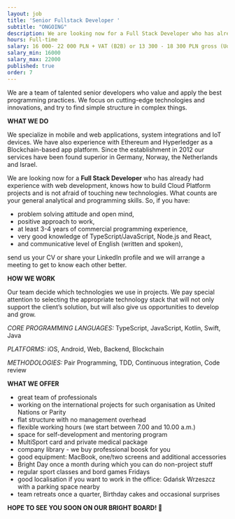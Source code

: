 ```yaml
---
layout: job
title: 'Senior Fullstack Developer '
subtitle: "ONGOING"
description: We are looking now for a Full Stack Developer who has already had experience with web development and knows how to build Cloud Platform projects.
hours: Full-time
salary: 16 000- 22 000 PLN + VAT (B2B) or 13 300 - 18 300 PLN gross (UoP) 
salary_min: 16000
salary_max: 22000
published: true 
order: 7
---
```

We are a team of talented senior developers who value and apply the best programming practices. We focus on cutting-edge technologies and innovations, and try to find simple structure in complex things. 

**WHAT WE DO**

We specialize in mobile and web applications, system integrations and IoT devices. We have also experience with Ethereum and Hyperledger as a Blockchain-based app platform. Since the establishment in 2012 our services have been found superior in Germany, Norway, the Netherlands and Israel.  

We are looking now for a **Full Stack Developer** who has already had experience with web development, knows how to build Cloud Platform projects and is not afraid of touching new technologies. What counts are your general analytical and programming skills. So, if you have:

* problem solving attitude and open mind,
* positive approach to work, 
* at least 3-4 years of commercial programming experience,
* very good knowledge of TypeScript/JavaScript, Node.js and React, 
* and communicative level of English (written and spoken), 

send us your CV or share your LinkedIn profile and we will arrange a meeting to get to know each other better. 


**HOW WE WORK**

Our team decide which technologies we use in projects. We pay special attention to selecting the appropriate technology stack that will not only support the client’s solution, but will also give us opportunities to develop and grow.

_CORE PROGRAMMING LANGUAGES:_  TypeScript, JavaScript, Kotlin, Swift, Java 

_PLATFORMS:_ iOS, Android, Web, Backend, Blockchain

_METHODOLOGIES:_ Pair Programming, TDD, Continuous integration, Code review

**WHAT WE OFFER**

* great team of professionals 
* working on the international projects for such organisation as United Nations or Parity 
* flat structure with no management overhead
* flexible working hours (we start between 7.00 and 10.00 a.m.)
* space for self-development and mentoring program 
* MultiSport card and private medical package 
* company library - we buy professional boosk for you 
* good equipment: MacBook, one/two screens and additional accessories
* Bright Day once a month during which you can do non-project stuff
* regular sport classes and bord games Fridays 
* good localisation if you want to work in the office: Gdańsk Wrzeszcz with a parking space nearby 
* team retreats once a quarter, Birthday cakes and occasional surprises

**HOPE TO SEE YOU SOON ON OUR BRIGHT BOARD! 🙂**
